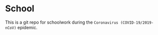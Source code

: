 # School

This is a git repo for schoolwork during the `Coronavirus (COVID-19/2019-nCoV)` epidemic.
